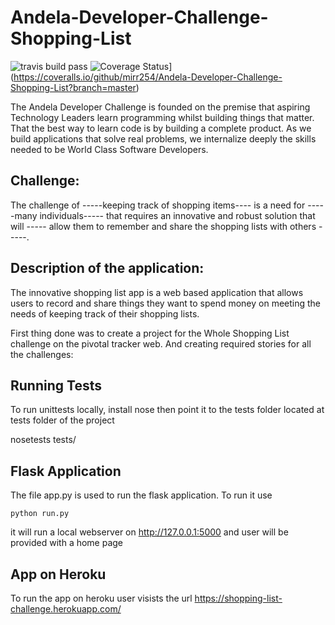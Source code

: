 # Andela-Developer-Challenge-Shopping-List

![travis build pass](https://travis-ci.org/mirr254/Andela-Developer-Challenge-Shopping-List.svg?branch=master) 
![Coverage Status](https://coveralls.io/repos/github/mirr254/Andela-Developer-Challenge-Shopping-List/badge.svg?branch=master)](https://coveralls.io/github/mirr254/Andela-Developer-Challenge-Shopping-List?branch=master)

The Andela Developer Challenge is founded on the premise that aspiring Technology Leaders learn programming whilst building things that matter. That the best way to learn code is by building a complete product. As we build applications that solve real problems, we internalize deeply the skills needed to be World Class Software Developers.

## Challenge:

The challenge of -----keeping track of shopping items---- is a need for -----many individuals----- that requires an innovative and robust solution that will ----- allow them to remember and share the shopping lists with others -----.

## Description of the application:

The innovative shopping list app is a web based application that allows users  to record and share things they want to spend money on  meeting the needs of keeping track of their shopping lists.

First thing done was to create a project for the Whole Shopping List challenge on the pivotal tracker web.
And creating required stories for all the challenges:

## Running Tests

 To run unittests locally, install nose then point it to the tests folder located at tests folder of the project

 nosetests tests/


## Flask Application

The file app.py is used to run the flask application. To run it use

    python run.py  
    
it will run a local webserver on http://127.0.0.1:5000 and user will be provided with a home page

## App on Heroku

To run the app on heroku user visists the url  https://shopping-list-challenge.herokuapp.com/
